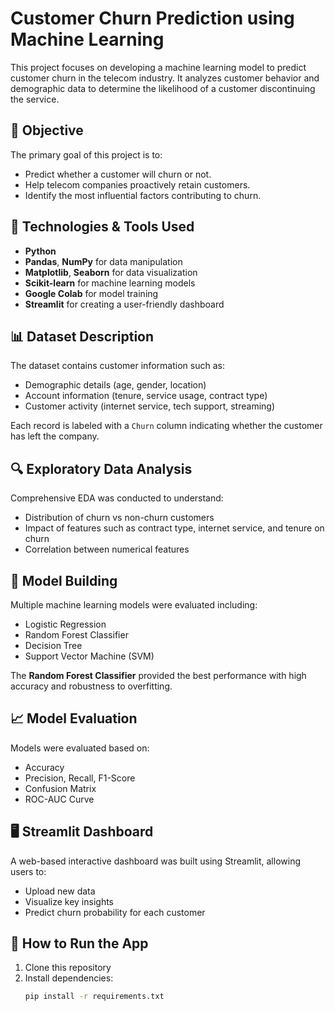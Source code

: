 # Customer Churn Prediction using Machine Learning

This project focuses on developing a machine learning model to predict customer churn in the telecom industry. It analyzes customer behavior and demographic data to determine the likelihood of a customer discontinuing the service.

## 📌 Objective

The primary goal of this project is to:

- Predict whether a customer will churn or not.
- Help telecom companies proactively retain customers.
- Identify the most influential factors contributing to churn.

## 🧠 Technologies & Tools Used

- **Python**  
- **Pandas**, **NumPy** for data manipulation  
- **Matplotlib**, **Seaborn** for data visualization  
- **Scikit-learn** for machine learning models  
- **Google Colab** for model training  
- **Streamlit** for creating a user-friendly dashboard  

## 📊 Dataset Description

The dataset contains customer information such as:

- Demographic details (age, gender, location)
- Account information (tenure, service usage, contract type)
- Customer activity (internet service, tech support, streaming)

Each record is labeled with a `Churn` column indicating whether the customer has left the company.

## 🔍 Exploratory Data Analysis

Comprehensive EDA was conducted to understand:

- Distribution of churn vs non-churn customers
- Impact of features such as contract type, internet service, and tenure on churn
- Correlation between numerical features

## 🧪 Model Building

Multiple machine learning models were evaluated including:

- Logistic Regression  
- Random Forest Classifier  
- Decision Tree  
- Support Vector Machine (SVM)  

The **Random Forest Classifier** provided the best performance with high accuracy and robustness to overfitting.

## 📈 Model Evaluation

Models were evaluated based on:

- Accuracy  
- Precision, Recall, F1-Score  
- Confusion Matrix  
- ROC-AUC Curve  

## 🖥️ Streamlit Dashboard

A web-based interactive dashboard was built using Streamlit, allowing users to:

- Upload new data
- Visualize key insights
- Predict churn probability for each customer

## 🚀 How to Run the App

1. Clone this repository  
2. Install dependencies:  
   ```bash
   pip install -r requirements.txt
